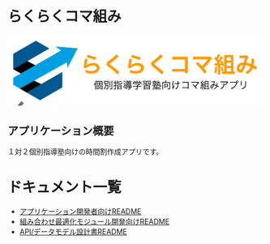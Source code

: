 # らくらくコマ組み

![ロゴ](./logo.png)

## アプリケーション概要

１対２個別指導塾向けの時間割作成アプリです。

# ドキュメント一覧
* [アプリケーション開発者向けREADME](https://github.com/mass584/rakuraku_komagumi_application/blob/master/README.md)
* [組み合わせ最適化モジュール開発向けREADME](https://github.com/mass584/rakuraku_komagumi_optimization/blob/master/README.md)
* [API/データモデル設計書README](https://github.com/mass584/rakuraku_komagumi_application/blob/master/doc/README.md)
